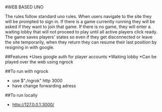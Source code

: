#WEB BASED UNO

The rules follow standard uno rules.
When users navigate to the site they will be prompted to sign in. If there is a game currently running they will be asked if they want to join that game. If there is no game, they will enter a waiting lobby that will not proceed to play until all active players click ready. The game saves players' states so even if they get disconnected or leave the site temporarily, when they return they can resume their last position by resigning in with google.

##Features
*Uses google auth for player accounts
*Waiting lobby
*Can be played over the web using ngrock

##To run with ngrock 
* use $"./ngrok" http 3000
* have change forwarding adress

##To run locally
* http://127.0.0.1:3000/
